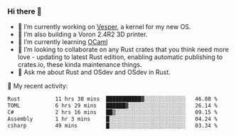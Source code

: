 ### Hi there 👋

<!--
**berkus/berkus** is a ✨ _special_ ✨ repository because its `README.md` (this file) appears on your GitHub profile.

Here are some ideas to get you started:

- 🔭 I’m currently working on ...
- 🌱 I’m currently learning ...
- 👯 I’m looking to collaborate on ...
- 🤔 I’m looking for help with ...
- 💬 Ask me about ...
- 📫 How to reach me: ...
- 😄 Pronouns: ...
- ⚡ Fun fact: ...
-->

- 🔭 I’m currently working on [Vesper](https://github.com/metta-systems/vesper), a kernel for my new OS.
- 🔭 I’m also building a Voron 2.4R2 3D printer.
- 🌱 I’m currently learning [OCaml](https://ocaml.org/manual/5.3/lex.html)
- 👯 I’m looking to collaborate on any Rust crates that you think need more love - updating to latest Rust edition, enabling automatic publishing to crates.io, these kinda maintenance things.
- 💬 Ask me about Rust and OSdev and OSdev in Rust.

💼 My recent activity:

<!--START_SECTION:waka-->

```txt
Rust           11 hrs 38 mins  ███████████▓░░░░░░░░░░░░░   46.88 %
TOML           6 hrs 29 mins   ██████▓░░░░░░░░░░░░░░░░░░   26.14 %
C#             2 hrs 16 mins   ██▒░░░░░░░░░░░░░░░░░░░░░░   09.15 %
Assembly       1 hr 3 mins     █░░░░░░░░░░░░░░░░░░░░░░░░   04.24 %
csharp         49 mins         █░░░░░░░░░░░░░░░░░░░░░░░░   03.34 %
```

<!--END_SECTION:waka-->
